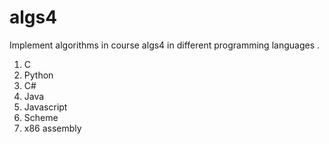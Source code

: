 algs4
=====

Implement algorithms in course algs4 in different programming languages .

1. C
2. Python
3. C#
4. Java
5. Javascript
6. Scheme 
7. x86 assembly
